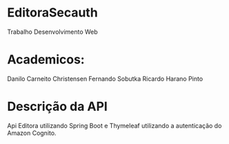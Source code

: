 # EditoraSecauth
Trabalho Desenvolvimento Web

# Academicos: 
Danilo Carneito Christensen
Fernando Sobutka
Ricardo Harano Pinto

# Descrição da API

Api Editora utilizando Spring Boot e Thymeleaf utilizando a autenticação do Amazon Cognito.
